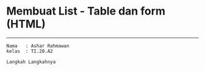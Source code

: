 # Membuat List - Table dan form (HTML)
   ----------------------------------------
    Nama   : Ashar Rahmawan
    kelas  : TI.20.A2

    Langkah Langkahnya 
